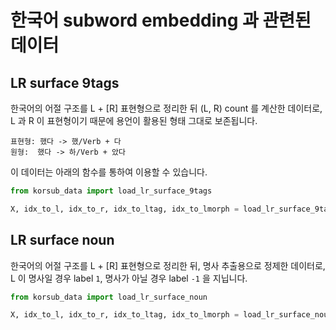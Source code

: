 # 한국어 subword embedding 과 관련된 데이터

## LR surface 9tags

한국어의 어절 구조를 L + [R] 표현형으로 정리한 뒤 (L, R) count 를 계산한 데이터로, L 과 R 이 표현형이기 때문에 용언이 활용된 형태 그대로 보존됩니다.

```
표현형: 했다 -> 했/Verb + 다
원형:  했다 -> 하/Verb + 았다
```

이 데이터는 아래의 함수를 통하여 이용할 수 있습니다.

```python
from korsub_data import load_lr_surface_9tags

X, idx_to_l, idx_to_r, idx_to_ltag, idx_to_lmorph = load_lr_surface_9tags()
```

## LR surface noun

한국어의 어절 구조를 L + [R] 표현형으로 정리한 뒤, 명사 추출용으로 정제한 데이터로, L 이 명사일 경우 label `1`, 명사가 아닐 경우 label `-1` 을 지닙니다.

```python
from korsub_data import load_lr_surface_noun

X, idx_to_l, idx_to_r, idx_to_ltag, idx_to_lmorph = load_lr_surface_noun()
```